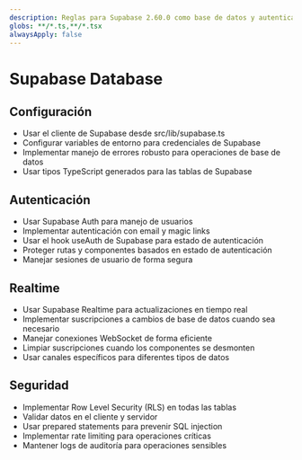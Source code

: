```yaml
---
description: Reglas para Supabase 2.60.0 como base de datos y autenticación
globs: **/*.ts,**/*.tsx
alwaysApply: false
---
```


# Supabase Database

## Configuración
- Usar el cliente de Supabase desde src/lib/supabase.ts
- Configurar variables de entorno para credenciales de Supabase
- Implementar manejo de errores robusto para operaciones de base de datos
- Usar tipos TypeScript generados para las tablas de Supabase

## Autenticación
- Usar Supabase Auth para manejo de usuarios
- Implementar autenticación con email y magic links
- Usar el hook useAuth de Supabase para estado de autenticación
- Proteger rutas y componentes basados en estado de autenticación
- Manejar sesiones de usuario de forma segura

## Realtime
- Usar Supabase Realtime para actualizaciones en tiempo real
- Implementar suscripciones a cambios de base de datos cuando sea necesario
- Manejar conexiones WebSocket de forma eficiente
- Limpiar suscripciones cuando los componentes se desmonten
- Usar canales específicos para diferentes tipos de datos

## Seguridad
- Implementar Row Level Security (RLS) en todas las tablas
- Validar datos en el cliente y servidor
- Usar prepared statements para prevenir SQL injection
- Implementar rate limiting para operaciones críticas
- Mantener logs de auditoría para operaciones sensibles 